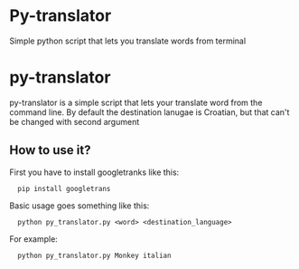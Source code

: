 # Py-translator
Simple python script that lets you translate words from terminal

<h1> py-translator </h1>

  <p> py-translator is a simple script that lets your translate word from the command line. By default the destination lanugae is Croatian,
  but that can't be changed with second argument </p>

<h2> How to use it? </h2>

  <p> First you have to install googletranks like this: </p>
   
      pip install googletrans
      
  <p> Basic usage goes something like this: </p>
  
      python py_translator.py <word> <destination_language>
      
  <p> For example: </p>
  
      python py_translator.py Monkey italian
